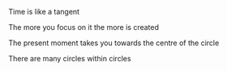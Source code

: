 Time is like a tangent

The more you focus on it the more is created

The present moment takes you towards the centre of the circle

There are many circles within circles
